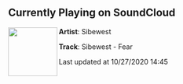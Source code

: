 ## Currently Playing on SoundCloud

[<img align="left" width="100" src="https://i1.sndcdn.com/artworks-maDALK4fDbm9Hw1v-ImOKVA-t50x50.jpg">](https://soundcloud.com/sibewest/sibewest-fear)

**Artist**: Sibewest 

**Track**: Sibewest - Fear

Last updated at 10/27/2020 14:45
